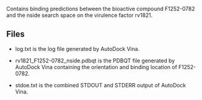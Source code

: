 Contains binding predictions between the bioactive compound F1252-0782 and the nside search space on the virulence factor rv1821.

## Files

- log.txt is the log file generated by AutoDock Vina.

- rv1821_F1252-0782_nside.pdbqt is the PDBQT file generated by AutoDock Vina containing the orientation and binding location of F1252-0782.

- stdoe.txt is the combined STDOUT and STDERR output of AutoDock Vina.

